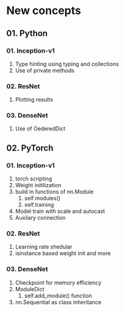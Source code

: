 # New concepts
## 01. Python
### 01. Inception-v1
1. Type hinting using typing and collections
2. Use of private methods
### 02. ResNet
1. Plotting results
### 03. DenseNet
1. Use of OederedDict

## 02. PyTorch
### 01. Inception-v1
1. torch scripting
2. Weight initilization
3. build in functions of nn.Module
   1. self.modules()
   2. self.training
4. Model train with scale and autocast
5. Auxilary connection
### 02. ResNet
1. Learning rate shedular
2. isinstance based weight init and more
### 03. DenseNet
1. Checkpoint for memory efficiency
2. ModuleDict
   1. self.add_module() function
3. nn.Sequential as class inheritance